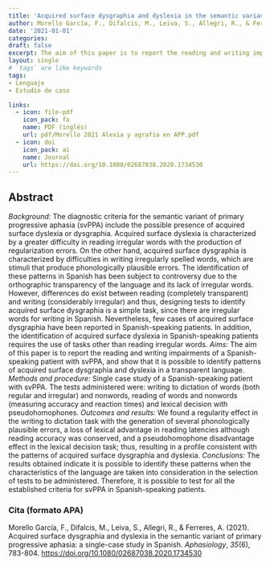 ```yaml
---
title: 'Acquired surface dysgraphia and dyslexia in the semantic variant of primary progressive aphasia: a single-case study in Spanish'
author: Morello García, F., Difalcis, M., Leiva, S., Allegri, R., & Ferreres, A. (2021)
date: '2021-01-01'
categories:
draft: false
excerpt: The aim of this paper is to report the reading and writing impairments of a Spanish-speaking patient with semantic variant of primary progressive aphasia, and show that it is possible to identify patterns of acquired surface dysgraphia and dyslexia in a transparent language.
layout: single
# `tags` are like keywords
tags:
- Lenguaje
- Estudio de caso

links:
  - icon: file-pdf
    icon_pack: fa
    name: PDF (inglés)
    url: pdf/Morello 2021 Alexia y agrafia en APP.pdf
  - icon: doi
    icon_pack: ai
    name: Journal
    url: https://doi.org/10.1080/02687038.2020.1734530
---
```

## Abstract

*Background:* The diagnostic criteria for the semantic variant of primary progressive aphasia (svPPA) include the possible presence of acquired surface dyslexia or dysgraphia. Acquired surface dyslexia is characterized by a greater difficulty in reading irregular words with the production of regularization errors. On the other hand, acquired surface dysgraphia is characterized by difficulties in writing irregularly spelled words, which are stimuli that produce phonologically plausible errors. The identification of these patterns in Spanish has been subject to controversy due to the orthographic transparency of the language and its lack of irregular words. However, differences do exist between reading (completely transparent) and writing (considerably irregular) and thus, designing tests to identify acquired surface dysgraphia is a simple task, since there are irregular words for writing in Spanish. Nevertheless, few cases of acquired surface dysgraphia have been reported in Spanish-speaking patients. In addition, the identification of acquired surface dyslexia in Spanish-speaking patients requires the use of tasks other than reading irregular words. *Aims:* The aim of this paper is to report the reading and writing impairments of a Spanish-speaking patient with svPPA, and show that it is possible to identify patterns of acquired surface dysgraphia and dyslexia in a transparent language. *Methods and procedure:* Single case study of a Spanish-speaking patient with svPPA. The tests administered were: writing to dictation of words (both regular and irregular) and nonwords, reading of words and nonwords (measuring accuracy and reaction times) and lexical decision with pseudohomophones. *Outcomes and results:* We found a regularity effect in the writing to dictation task with the generation of several phonologically plausible errors, a loss of lexical advantage in reading latencies although reading accuracy was conserved, and a pseudohomophone disadvantage effect in the lexical decision task; thus, resulting in a profile consistent with the patterns of acquired surface dysgraphia and dyslexia. *Conclusions:* The results obtained indicate it is possible to identify these patterns when the characteristics of the language are taken into consideration in the selection of tests to be administered. Therefore, it is possible to test for all the established criteria for svPPA in Spanish-speaking patients.

### Cita (formato APA)

Morello García, F., Difalcis, M., Leiva, S., Allegri, R., & Ferreres, A. (2021). Acquired surface dysgraphia and dyslexia in the semantic variant of primary progressive aphasia: a single-case study in Spanish. *Aphasiology*, *35*(6), 783-804. https://doi.org/10.1080/02687038.2020.1734530
